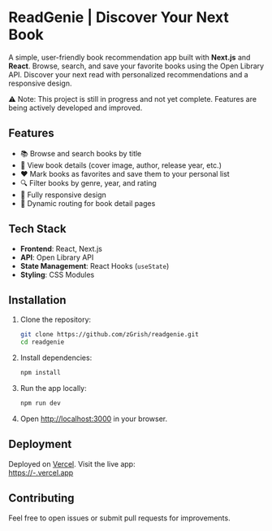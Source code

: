 # **ReadGenie | Discover Your Next Book**

A simple, user-friendly book recommendation app built with **Next.js** and **React**. Browse, search, and save your favorite books using the Open Library API. Discover your next read with personalized recommendations and a responsive design.

⚠️ Note: This project is still in progress and not yet complete. Features are being actively developed and improved.

## Features
- 📚 Browse and search books by title
- 📖 View book details (cover image, author, release year, etc.)
- ❤️ Mark books as favorites and save them to your personal list
- 🔍 Filter books by genre, year, and rating
- 📱 Fully responsive design
- 🔗 Dynamic routing for book detail pages

## Tech Stack
- **Frontend**: React, Next.js
- **API**: Open Library API
- **State Management**: React Hooks (`useState`)
- **Styling**: CSS Modules

## Installation

1. Clone the repository:
   ```bash
   git clone https://github.com/zGrish/readgenie.git
   cd readgenie
   ```

2. Install dependencies:
   ```bash
   npm install
   ```

3. Run the app locally:
   ```bash
   npm run dev
   ```

4. Open [http://localhost:3000](http://localhost:3000) in your browser.

## Deployment
Deployed on [Vercel](https://vercel.com). Visit the live app:  
[https://-.vercel.app](////)

## Contributing
Feel free to open issues or submit pull requests for improvements.
